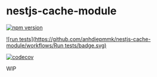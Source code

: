 # nestjs-cache-module

[![npm version](https://img.shields.io/npm/v/@anhdiepmmk/nestjs-cache-module.svg)](https://www.npmjs.com/package/@anhdiepmmk/nestjs-cache-module)

[![run tests](https://github.com/anhdiepmmk/nestjs-cache-module/workflows/Run tests/badge.svg)](https://github.com/anhdiepmmk/nestjs-cache-module/actions)

[![codecov](https://codecov.io/gh/anhdiepmmk/nestjs-cache-module/branch/master/graph/badge.svg)](https://codecov.io/gh/anhdiepmmk/nestjs-cache-module)

WIP
